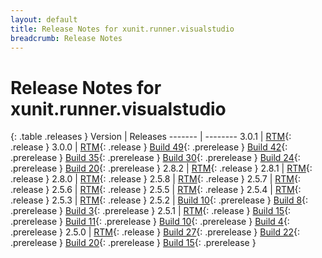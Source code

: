 ```yaml
---
layout: default
title: Release Notes for xunit.runner.visualstudio
breadcrumb: Release Notes
---
```


# Release Notes for xunit.runner.visualstudio

{: .table .releases }
Version | Releases
------- | --------
3.0.1   | [RTM](3.0.1){: .release }
3.0.0   | [RTM](3.0.0){: .release } [Build 49](3.0.0-pre.49){: .prerelease } [Build 42](3.0.0-pre.42){: .prerelease } [Build 35](3.0.0-pre.35){: .prerelease } [Build 30](3.0.0-pre.30){: .prerelease } [Build 24](3.0.0-pre.24){: .prerelease } [Build 20](3.0.0-pre.20){: .prerelease }
2.8.2   | [RTM](2.8.2){: .release }
2.8.1   | [RTM](2.8.1){: .release }
2.8.0   | [RTM](2.8.0){: .release }
2.5.8   | [RTM](2.5.8){: .release }
2.5.7   | [RTM](2.5.7){: .release }
2.5.6   | [RTM](2.5.6){: .release }
2.5.5   | [RTM](2.5.5){: .release }
2.5.4   | [RTM](2.5.4){: .release }
2.5.3   | [RTM](2.5.3){: .release }
2.5.2   | [Build 10](2.5.2-pre.10){: .prerelease } [Build 8](2.5.2-pre.8){: .prerelease } [Build 3](2.5.2-pre.3){: .prerelease }
2.5.1   | [RTM](2.5.1){: .release } [Build 15](2.5.1-pre.15){: .prerelease } [Build 11](2.5.1-pre.11){: .prerelease } [Build 10](2.5.1-pre.10){: .prerelease } [Build 4](2.5.1-pre.4){: .prerelease }
2.5.0   | [RTM](2.5.0){: .release } [Build 27](2.5.0-pre.27){: .prerelease } [Build 22](2.5.0-pre.22){: .prerelease } [Build 20](2.5.0-pre.20){: .prerelease } [Build 15](2.5.0-pre.15){: .prerelease }
